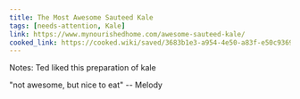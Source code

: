 ```yaml
---
title: The Most Awesome Sauteed Kale
tags: [needs-attention, Kale]
link: https://www.mynourishedhome.com/awesome-sauteed-kale/
cooked_link: https://cooked.wiki/saved/3683b1e3-a954-4e50-a83f-e50c93693ce2
---
```

Notes: Ted liked this preparation of kale  

"not awesome, but nice to eat" -- Melody

